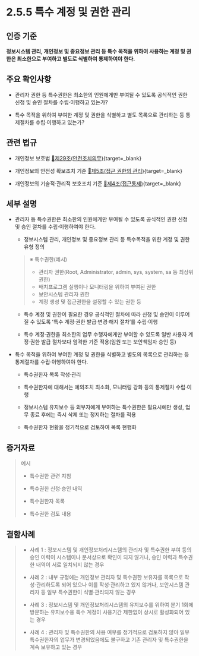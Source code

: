 # 2.5.5 특수 계정 및 권한 관리

## 인증 기준

**정보시스템 관리, 개인정보 및 중요정보 관리 등 특수 목적을 위하여 사용하는 계정 및 권한은 최소한으로 부여하고 별도로 식별하여 통제하여야 한다.**

## 주요 확인사항

- 관리자 권한 등 특수권한은 최소한의 인원에게만 부여될 수 있도록 공식적인 권한 신청 및 승인 절차를 수립·이행하고 있는가?

- 특수 목적을 위하여 부여한 계정 및 권한을 식별하고 별도 목록으로 관리하는 등 통제절차를 수립·이행하고 있는가?

## 관련 법규

- 개인정보 보호법 [🔗제29조(안전조치의무)](https://www.law.go.kr/법령/개인정보보호법/제29조 "새 창에서 열기"){target=_blank}

- 개인정보의 안전성 확보조치 기준 [🔗제5조(접근 권한의 관리)](https://www.law.go.kr/행정규칙/(개인정보보호위원회)개인정보의안전성확보조치기준/제5조 "새 창에서 열기"){target=_blank}

- 개인정보의 기술적·관리적 보호조치 기준 [🔗제4조(접근통제)](https://www.law.go.kr/행정규칙/(개인정보보호위원회)개인정보의기술적·관리적보호조치기준/제4조 "새 창에서 열기"){target=_blank}

## 세부 설명

- 관리자 등 특수권한은 최소한의 인원에게만 부여될 수 있도록 공식적인 권한 신청 및 승인 절차를 수립·이행하여야 한다.

    - 정보시스템 관리, 개인정보 및 중요정보 관리 등 특수목적을 위한 계정 및 권한 유형 정의
    >
    > ※ 특수권한(예시)
    >
    > - 관리자 권한(Root, Administrator, admin, sys, system, sa 등 최상위 권한)
    > - 배치프로그램 실행이나 모니터링을 위하여 부여된 권한
    > - 보안시스템 관리자 권한
    > - 계정 생성 및 접근권한을 설정할 수 있는 권한 등

    - 특수 계정 및 권한이 필요한 경우 공식적인 절차에 따라 신청 및 승인이 이루어질 수 있도록 ʻ특수 계정·권한 발급·변경·해지 절차ʼ를 수립·이행

    - 특수 계정·권한을 최소한의 업무 수행자에게만 부여할 수 있도록 일반 사용자 계정·권한 발급 절차보다 엄격한 기준 적용(임원 또는 보안책임자 승인 등)

- 특수 목적을 위하여 부여한 계정 및 권한을 식별하고 별도의 목록으로 관리하는 등 통제절차를 수립·이행하여야 한다.

    - 특수권한자 목록 작성·관리

    - 특수권한자에 대해서는 예외조치 최소화, 모니터링 강화 등의 통제절차 수립·이행

    - 정보시스템 유지보수 등 외부자에게 부여하는 특수권한은 필요시에만 생성, 업무 종료 후에는 즉시 삭제 또는 정지하는 절차를 적용

    - 특수권한자 현황을 정기적으로 검토하여 목록 현행화

## 증거자료

> 예시
>
> - 특수권한 관련 지침
>
> - 특수권한 신청·승인 내역
>
> - 특수권한자 목록
>
> - 특수권한 검토 내용

## 결함사례

> - 사례 1 : 정보시스템 및 개인정보처리시스템의 관리자 및 특수권한 부여 등의 승인 이력이 시스템이나 문서상으로 확인이 되지 않거나, 승인 이력과 특수권한 내역이 서로 일치되지 않는 경우
>
> - 사례 2 : 내부 규정에는 개인정보 관리자 및 특수권한 보유자를 목록으로 작성·관리하도록 되어 있으나 이를 작성·관리하고 있지 않거나, 보안시스템 관리자 등 일부 특수권한이 식별·관리되지 않는 경우
>
> - 사례 3 : 정보시스템 및 개인정보처리시스템의 유지보수를 위하여 분기 1회에 방문하는 유지보수용 특수 계정이 사용기간 제한없이 상시로 활성화되어 있는 경우
>
> - 사례 4 : 관리자 및 특수권한의 사용 여부를 정기적으로 검토하지 않아 일부 특수권한자의 업무가 변경되었음에도 불구하고 기존 관리자 및 특수권한을 계속 보유하고 있는 경우
